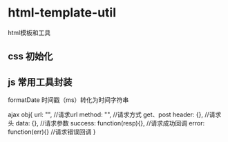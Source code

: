 # html-template-util
html模板和工具

## css 初始化

## js 常用工具封装
formatDate 时间戳（ms）转化为时间字符串

ajax
	obj{
		url: "",					//请求url
		method: "",					//请求方式 get、post
		header: {},					//请求头
		data: {},					//请求参数
		success: function(resp){},	//请求成功回调
		error: function(err){}		//请求错误回调
	}

